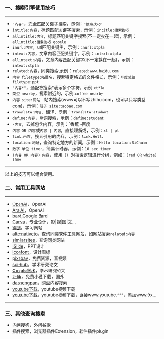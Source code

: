 ### 一、搜索引擎使用技巧

---

+ `"内容"`，完全匹配关键字搜索，示例：`"搜索技巧"`
+ `intitle:内容`，标题匹配关键字搜索，示例：`intitle:搜索技巧`
+ `allintitle:内容`，标题匹配关键字搜索(不一定挨在一起)，示例：`allintitle:搜索技巧 google`
+ `inurl:内容`，url匹配关键字，示例：`inurl:xtpla`
+ `intext:内容`，文章内容匹配关键字，示例：`intext:xtpla`
+ `allintext:内容`，文章内容匹配关键字(不一定挨在一起)，示例：`intext:xtpla`
+ `related:内容`，同类搜索,示例：`related:www.baidu.com`
+ `内容 filetype:拓展名`，搜索特定格式的文件格式，示例：`年度总结 filetype:ppt`
+ `"内容*"`，通配符搜索*表示多个字符，示例:`xt*la`
+ `类型 nearby`，搜索附近的，示例:`coffee nearby`
+ `内容 site:网站`，站内搜索(www可以不写zhihu.com，也可以只写类型com)，示例：`鞋子 site:taobao.com`
+ `translate:内容`，翻译，示例：`translate:student`
+ `define:内容`，单词搜索，示例：`define:student`
+ `-内容`，去掉包含内容，示例：`香蕉 -百度
+ `内容 OR 内容`或`内容 | 内容`，直接理解或，示例：`xt | pl`
+ `link:内容`，搜索引用的内容，示例：`link:Hello`
+ `location:地址`，查询特定地方的新闻，示例：`Hello location:SiChuan`
+ `数字 单位 timer`，简易计时器，示例：`10 sec timer`
+ `(内容 OR 内容) 内容`，使用（）对搜索逻辑进行分组，例如：`(red OR white) shoe`

---

以上的技巧可以组合使用。

### 二、常用工具网站

---

+ [OpenAI](https://chat.openai.com/)，OpenAI
+ [Ara.AI](https://ora.ai/)，OpenAI
+ [bard](https://bard.google.com/),Google Bard
+ [Canva](https://www.canva.com/)，专业设计，影|视|图|文...
+ [得到](https://www.dedao.cn/)，学习网站
+ [alternativeto](https://alternativeto.net/)，查询同类软件工具网站，如网站搜索`related:内容`
+ [similarsites](https://www.similarsites.com/)，查询同类网站
+ [ISlide](https://www.islide.cc/)，PPT设计
+ [iconfont](https://www.iconfont.cn/)，设计图标
+ [pixabay](https://pixabay.com/)，免费资源，音视频
+ [sci-hub](https://sci-hub.se/)，学术研究论文
+ [Google学术](https://scholar.google.com.hk/?hl=zh-CN)，学术研究论文
+ [z-lib](https://z-lib.is/)，免费小说下载，国外
+ [dashengpan](https://www.dashengpan.com/)，网盘内容搜索
+ [youtube下载](https://save.tube/en37/)，youtube视频下载
+ [youtube下载](https://9xbuddy.in/zh)，youtube视频下载，直接www.youtube.***，添加www.9x...

---

### 三、其他查询搜索

+ 内问搜狗，外问谷歌
+ 插件搜索，浏览器插件Extension，软件插件plugin
